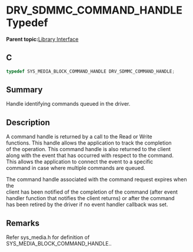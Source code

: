 # DRV\_SDMMC\_COMMAND\_HANDLE Typedef

**Parent topic:**[Library Interface](GUID-D15D1321-065D-4EA7-A00C-D277A8A66F8D.md)

## C

```c
typedef SYS_MEDIA_BLOCK_COMMAND_HANDLE DRV_SDMMC_COMMAND_HANDLE;

```

## Summary

Handle identifying commands queued in the driver.

## Description

A command handle is returned by a call to the Read or Write<br />functions. This handle allows the application to track the completion<br />of the operation. This command handle is also returned to the client<br />along with the event that has occurred with respect to the command.<br />This allows the application to connect the event to a specific<br />command in case where multiple commands are queued.

The command handle associated with the command request expires when the<br />client has been notified of the completion of the command \(after event<br />handler function that notifies the client returns\) or after the command<br />has been retired by the driver if no event handler callback was set.

## Remarks

Refer sys\_media.h for definition of SYS\_MEDIA\_BLOCK\_COMMAND\_HANDLE..

